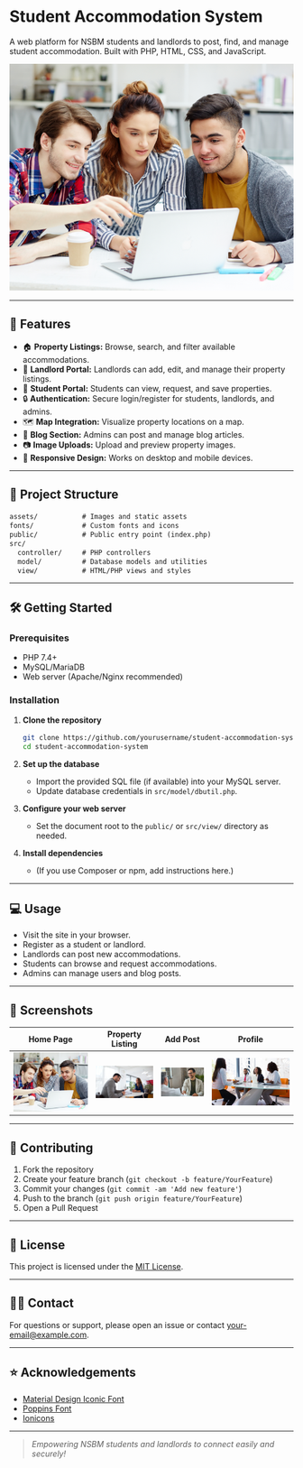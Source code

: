 # Student Accommodation System

A web platform for NSBM students and landlords to post, find, and manage student accommodation. Built with PHP, HTML, CSS, and JavaScript.

![Project Banner](assets/images/1.png)

---

## 🚀 Features

- 🏠 **Property Listings:** Browse, search, and filter available accommodations.
- 📝 **Landlord Portal:** Landlords can add, edit, and manage their property listings.
- 👤 **Student Portal:** Students can view, request, and save properties.
- 🔒 **Authentication:** Secure login/register for students, landlords, and admins.
- 🗺️ **Map Integration:** Visualize property locations on a map.
- 📰 **Blog Section:** Admins can post and manage blog articles.
- 📷 **Image Uploads:** Upload and preview property images.
- 📱 **Responsive Design:** Works on desktop and mobile devices.

---

## 📂 Project Structure

```
assets/           # Images and static assets
fonts/            # Custom fonts and icons
public/           # Public entry point (index.php)
src/
  controller/     # PHP controllers
  model/          # Database models and utilities
  view/           # HTML/PHP views and styles
```

---

## 🛠️ Getting Started

### Prerequisites

- PHP 7.4+
- MySQL/MariaDB
- Web server (Apache/Nginx recommended)

### Installation

1. **Clone the repository**
    ```sh
    git clone https://github.com/yourusername/student-accommodation-system.git
    cd student-accommodation-system
    ```

2. **Set up the database**
    - Import the provided SQL file (if available) into your MySQL server.
    - Update database credentials in `src/model/dbutil.php`.

3. **Configure your web server**
    - Set the document root to the `public/` or `src/view/` directory as needed.

4. **Install dependencies**
    - (If you use Composer or npm, add instructions here.)

---

## 💻 Usage

- Visit the site in your browser.
- Register as a student or landlord.
- Landlords can post new accommodations.
- Students can browse and request accommodations.
- Admins can manage users and blog posts.

---

## 📸 Screenshots

| Home Page | Property Listing | Add Post | Profile |
|-----------|-----------------|----------|---------|
| ![](assets/images/1.png) | ![](assets/images/2.png) | ![](assets/images/3.png) | ![](assets/images/4.png) |

---

## 🤝 Contributing

1. Fork the repository
2. Create your feature branch (`git checkout -b feature/YourFeature`)
3. Commit your changes (`git commit -am 'Add new feature'`)
4. Push to the branch (`git push origin feature/YourFeature`)
5. Open a Pull Request

---

## 📄 License

This project is licensed under the [MIT License](LICENSE).

---

## 🙋‍♂️ Contact

For questions or support, please open an issue or contact [your-email@example.com](mailto:your-email@example.com).

---

## ⭐ Acknowledgements

- [Material Design Iconic Font](https://zavoloklom.github.io/material-design-iconic-font/)
- [Poppins Font](https://fonts.google.com/specimen/Poppins)
- [Ionicons](https://ionic.io/ionicons)

---

> _Empowering NSBM students and landlords to connect easily and securely!_
